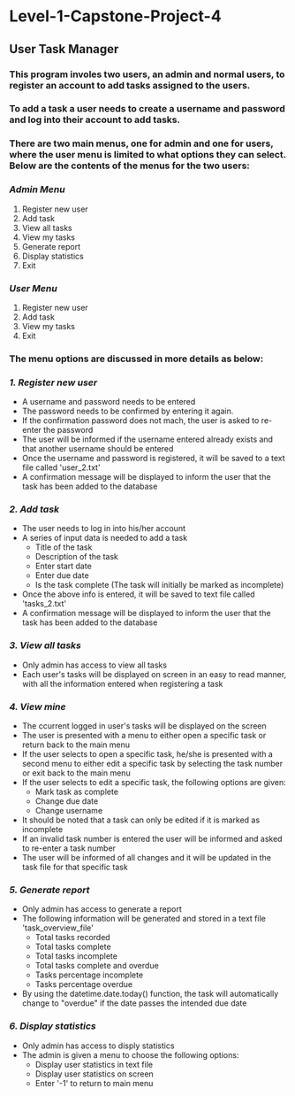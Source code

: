 # Level-1-Capstone-Project-4
## User Task Manager
### This program involes two users, an admin and normal users, to register an account to add tasks assigned to the users.
### To add a task a user needs to create a username and password and log into their account to add tasks.
### There are two main menus, one for admin and one for users, where the user menu is limited to what options they can select. Below are the contents of the menus for the two users:
### *Admin Menu*
1. Register new user
2. Add task
3. View all tasks
4. View my tasks
5. Generate report
6. Display statistics
7. Exit
### *User Menu*
1. Register new user
2. Add task
3. View my tasks
4. Exit
### The menu options are discussed in more details as below:
### *1. Register new user*
* A username and password needs to be entered
* The password needs to be confirmed by entering it again.
* If the confirmation password does not mach, the user is asked to re-enter the password
* The user will be informed if the username entered already exists and that another username should be entered
* Once the username and password is registered, it will be saved to a text file called 'user_2.txt'
* A confirmation message will be displayed to inform the user that the task has been added to the database
### *2. Add task*
* The user needs to log in into his/her account
* A series of input data is needed to add a task
  - Title of the task
  - Description of the task
  - Enter start date
  - Enter due date
  - Is the task complete (The task will initially be marked as incomplete)
* Once the above info is entered, it will be saved to text file called 'tasks_2.txt'
* A confirmation message will be displayed to inform the user that the task has been added to the database
### *3. View all tasks*
* Only admin has access to view all tasks
* Each user's tasks will be displayed on screen in an easy to read manner, with all the information entered when registering a task
### *4. View mine*
* The ccurrent logged in user's tasks will be displayed on the screen
* The user is presented with a menu to either open a specific task or return back to the main menu
* If the user selects to open a specific task, he/she is presented with a second menu to either edit a specific task by selecting the task number or exit back to the main menu
* If the user selects to edit a specific task, the following options are given:
  - Mark task as complete
  - Change due date
  - Change username
* It should be noted that a task can only be edited if it is marked as incomplete
* If an invalid task number is entered the user will be informed and asked to re-enter a task number
* The user will be informed of all changes and it will be updated in the task file for that specific task
### *5. Generate report*
* Only admin has access to generate a report
* The following information will be generated and stored in a text file 'task_overview_file'
  - Total tasks recorded
  - Total tasks complete
  - Total tasks incomplete
  - Total tasks complete and overdue
  - Tasks percentage incomplete
  - Tasks percentage overdue
* By using the datetime.date.today() function, the task will automatically change to "overdue" if the date passes the intended due date
### *6. Display statistics*
* Only admin has access to disply statistics
* The admin is given a menu to choose the following options:
  - Display user statistics in text file
  - Display user statistics on screen
  - Enter '-1' to return to main menu

